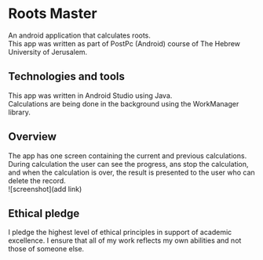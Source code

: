 # Roots Master
An android application that calculates roots.</br>
This app was written as part of PostPc (Android) course of The Hebrew University of Jerusalem.

## Technologies and tools
This app was written in Android Studio using Java.<br/>
Calculations are being done in the background using the WorkManager library.

## Overview
The app has one screen containing the current and previous calculations.</br>
During calculation the user can see the progress, ans stop the calculation, and when the calculation is over, the result is presented to the user who can delete the record.</br>
![screenshot](add link)

## Ethical pledge
I pledge the highest level of ethical principles in support of academic excellence. I ensure that all of my work reflects my own abilities and not those of someone else.
